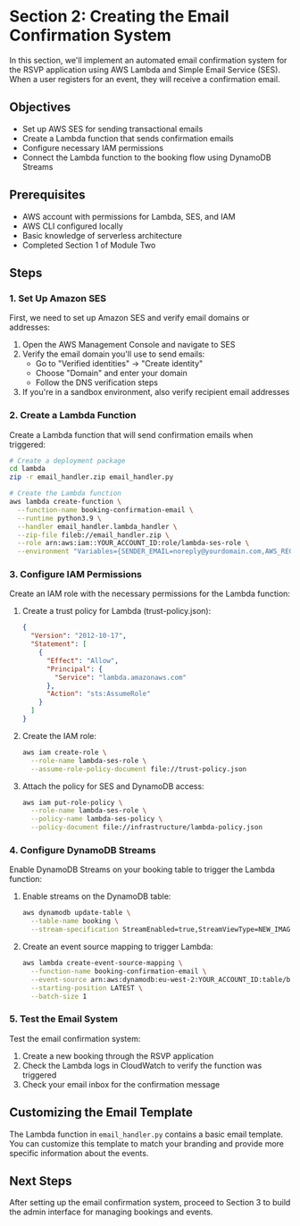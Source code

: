 # Section 2: Creating the Email Confirmation System

In this section, we'll implement an automated email confirmation system for the RSVP application using AWS Lambda and Simple Email Service (SES). When a user registers for an event, they will receive a confirmation email.

## Objectives

- Set up AWS SES for sending transactional emails
- Create a Lambda function that sends confirmation emails
- Configure necessary IAM permissions
- Connect the Lambda function to the booking flow using DynamoDB Streams

## Prerequisites

- AWS account with permissions for Lambda, SES, and IAM
- AWS CLI configured locally
- Basic knowledge of serverless architecture
- Completed Section 1 of Module Two

## Steps

### 1. Set Up Amazon SES

First, we need to set up Amazon SES and verify email domains or addresses:

1. Open the AWS Management Console and navigate to SES
2. Verify the email domain you'll use to send emails:
   - Go to "Verified identities" → "Create identity"
   - Choose "Domain" and enter your domain
   - Follow the DNS verification steps
3. If you're in a sandbox environment, also verify recipient email addresses

### 2. Create a Lambda Function

Create a Lambda function that will send confirmation emails when triggered:

```bash
# Create a deployment package
cd lambda
zip -r email_handler.zip email_handler.py

# Create the Lambda function
aws lambda create-function \
  --function-name booking-confirmation-email \
  --runtime python3.9 \
  --handler email_handler.lambda_handler \
  --zip-file fileb://email_handler.zip \
  --role arn:aws:iam::YOUR_ACCOUNT_ID:role/lambda-ses-role \
  --environment "Variables={SENDER_EMAIL=noreply@yourdomain.com,AWS_REGION=eu-west-2}"
```

### 3. Configure IAM Permissions

Create an IAM role with the necessary permissions for the Lambda function:

1. Create a trust policy for Lambda (trust-policy.json):
   ```json
   {
     "Version": "2012-10-17",
     "Statement": [
       {
         "Effect": "Allow",
         "Principal": {
           "Service": "lambda.amazonaws.com"
         },
         "Action": "sts:AssumeRole"
       }
     ]
   }
   ```

2. Create the IAM role:
   ```bash
   aws iam create-role \
     --role-name lambda-ses-role \
     --assume-role-policy-document file://trust-policy.json
   ```

3. Attach the policy for SES and DynamoDB access:
   ```bash
   aws iam put-role-policy \
     --role-name lambda-ses-role \
     --policy-name lambda-ses-policy \
     --policy-document file://infrastructure/lambda-policy.json
   ```

### 4. Configure DynamoDB Streams

Enable DynamoDB Streams on your booking table to trigger the Lambda function:

1. Enable streams on the DynamoDB table:
   ```bash
   aws dynamodb update-table \
     --table-name booking \
     --stream-specification StreamEnabled=true,StreamViewType=NEW_IMAGE
   ```

2. Create an event source mapping to trigger Lambda:
   ```bash
   aws lambda create-event-source-mapping \
     --function-name booking-confirmation-email \
     --event-source arn:aws:dynamodb:eu-west-2:YOUR_ACCOUNT_ID:table/booking/stream/TIMESTAMP \
     --starting-position LATEST \
     --batch-size 1
   ```

### 5. Test the Email System

Test the email confirmation system:

1. Create a new booking through the RSVP application
2. Check the Lambda logs in CloudWatch to verify the function was triggered
3. Check your email inbox for the confirmation message

## Customizing the Email Template

The Lambda function in `email_handler.py` contains a basic email template. You can customize this template to match your branding and provide more specific information about the events.

## Next Steps

After setting up the email confirmation system, proceed to Section 3 to build the admin interface for managing bookings and events.
